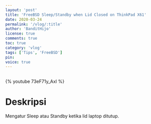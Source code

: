 ```yaml
---
layout: 'post'
title: 'FreeBSD Sleep/Standby when Lid Closed on ThinkPad X61'
date: 2020-03-24
permalink: '/vlog/:title'
author: 'BanditHijo'
license: true
comments: true
toc: true
category: 'vlog'
tags: ['Tips', 'FreeBSD']
pin:
voice: true
---
```


<div style="margin-top:30px;"></div>

{% youtube 73eF71y_AxI %}

# Deskripsi

Mengatur Sleep atau Standby ketika lid laptop ditutup.
